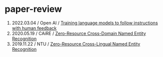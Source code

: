 # paper-review

1. 2022.03.04 / Open AI / [Training language models to follow instructions with human feedback](https://github.com/ajskdlf64/paper-review/blob/main/Training%20language%20models%20to%20follow%20instructions%20with%20human%20feedback.md)
2. 2020.05.19 / CAiRE / [Zero-Resource Cross-Domain Named Entity Recognition](https://github.com/ajskdlf64/paper-review/blob/main/Zero-Resource%20Cross-Domain%20Named%20Entity%20Recognition.md)
3. 2019.11.22 / NTU / [Zero-Resource Cross-Lingual Named Entity Recognition]()
